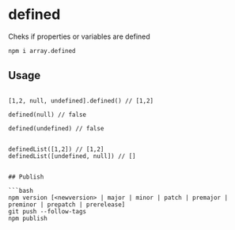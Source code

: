 # defined
Cheks if properties or variables are defined


```bash
npm i array.defined
```

## Usage

```javscript

[1,2, null, undefined].defined() // [1,2]

defined(null) // false

defined(undefined) // false


definedList([1,2]) // [1,2]
definedList([undefined, null]) // []


## Publish

```bash
npm version [<newversion> | major | minor | patch | premajor | preminor | prepatch | prerelease]
git push --follow-tags
npm publish
```
